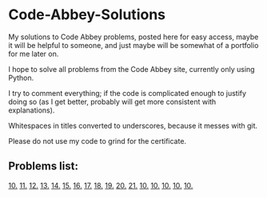 # Code-Abbey-Solutions
My solutions to Code Abbey problems, posted here for easy access, maybe it will be helpful to someone, and just maybe will be somewhat of a portfolio for me later on.

I hope to solve all problems from the Code Abbey site, currently only using Python.

I try to comment everything; if the code is complicated enough to justify doing so (as I get better, probably will get more consistent with explanations).

Whitespaces in titles converted to underscores, because it messes with git.

Please do not use my code to grind for the certificate.

## Problems list:
[10.](https://github.com/Kkomek21/Code-Abbey-Solutions/blob/master/%2310%20%20Linear_Function)
[11.](https://github.com/Kkomek21/Code-Abbey-Solutions/blob/master/%2311%20%20Sum_of_digits)
[12.](https://github.com/Kkomek21/Code-Abbey-Solutions/blob/master/%2312%20Modulo_and_time_difference)
[13.](https://github.com/Kkomek21/Code-Abbey-Solutions/blob/master/%2313%20Weighted_sum_of_digits)
[14.](https://github.com/Kkomek21/Code-Abbey-Solutions/blob/master/%2314%20Modular_Calculator)
[15.](https://github.com/Kkomek21/Code-Abbey-Solutions/blob/master/%2315%20Maximum_of_array)
[16.](https://github.com/Kkomek21/Code-Abbey-Solutions/blob/master/%2316%20Average_of_an_array)
[17.](https://github.com/Kkomek21/Code-Abbey-Solutions/blob/master/%2317%20Array_Checksum)
[18.](https://github.com/Kkomek21/Code-Abbey-Solutions/blob/master/%2310%20%20Linear_Function)
[19.](https://github.com/Kkomek21/Code-Abbey-Solutions/blob/master/%2318%20Square_Root)
[20.](https://github.com/Kkomek21/Code-Abbey-Solutions/blob/master/%2310%20%20Linear_Function)
[21.](https://github.com/Kkomek21/Code-Abbey-Solutions/blob/master/%2310%20%20Linear_Function)
[10.](https://github.com/Kkomek21/Code-Abbey-Solutions/blob/master/%2310%20%20Linear_Function)
[10.](https://github.com/Kkomek21/Code-Abbey-Solutions/blob/master/%2310%20%20Linear_Function)
[10.](https://github.com/Kkomek21/Code-Abbey-Solutions/blob/master/%2310%20%20Linear_Function)
[10.](https://github.com/Kkomek21/Code-Abbey-Solutions/blob/master/%2310%20%20Linear_Function)
[10.](https://github.com/Kkomek21/Code-Abbey-Solutions/blob/master/%2310%20%20Linear_Function)
